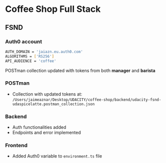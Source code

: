 # Coffee Shop Full Stack
## FSND

### Auth0 account

```bash
AUTH_DOMAIN = 'jaiazn.eu.auth0.com'
ALGORITHMS = ['RS256']
API_AUDIENCE = 'coffee'
```
POSTman collection updated with tokens from both **manager** and **barista**

### POSTman
* Collection with updated tokens at: ```/Users/jaimeaznar/Desktop/UDACITY/coffee-shop/backend/udacity-fsnd-udaspicelatte.postman_collection.json```

### Backend
* Auth functionalities added
* Endpoints and error implemented

### Frontend
* Added Auth0 variable to ```environment.ts``` file